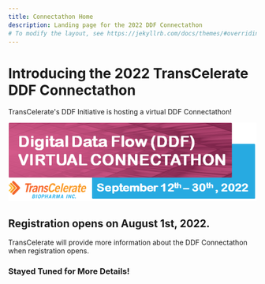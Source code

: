 ```yaml
---
title: Connectathon Home
description: Landing page for the 2022 DDF Connectathon
# To modify the layout, see https://jekyllrb.com/docs/themes/#overriding-theme-defaults
---
```

# Introducing the 2022 TransCelerate DDF Connectathon

TransCelerate's DDF Initiative is hosting a virtual DDF Connectathon!

<a href="">
<img src="https://github.com/transcelerate/ddf-home/blob/main/media/images/Connectathon_Banner.png">
</a>
<p></p>

## Registration opens on August 1st, 2022.

TransCelerate will provide more information about the DDF Connectathon when registration opens.
<p></p>

### <b>Stayed Tuned for More Details!</b>
